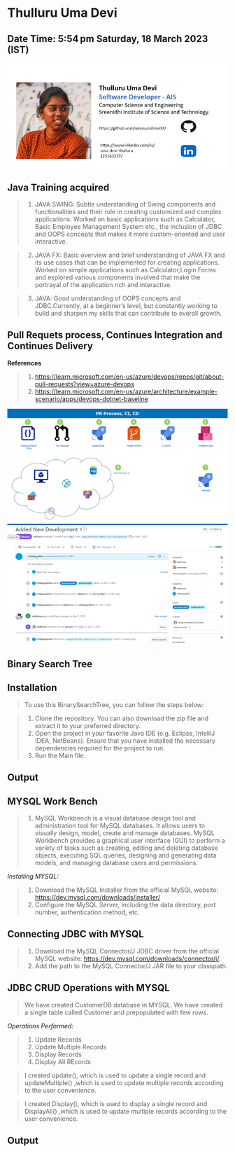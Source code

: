 # Thulluru Uma Devi

## Date Time:  5:54 pm Saturday, 18 March 2023 (IST)

![Thulluru Uma Devi](Documentation/Images/uma%20screen.png)

## Java Training acquired

> 1. JAVA SWING: Subtle understanding of Swing components and functionalities and their role in creating customized and complex applications. Worked on basic applications such as Calculator, Basic Employee Management System etc., the inclusion of JDBC and OOPS concepts that makes it more custom-oriented and user interactive.
 
> 2. JAVA FX: Basic overview and brief understanding of JAVA FX and its use cases that can be implemented for creating applications. Worked on simple applications such as Calculator,Login Forms and explored various components involved that make the portrayal of the application rich and interactive.
 
> 3. JAVA: Good understanding of OOPS concepts and JDBC.Currently, at a beginner’s level, but constantly working to build and sharpen my skills that can contribute to overall growth.

## Pull Requets process, Continues Integration and Continues Delivery

**References**

>1. https://learn.microsoft.com/en-us/azure/devops/repos/git/about-pull-requests?view=azure-devops
>2. https://learn.microsoft.com/en-us/azure/architecture/example-scenario/apps/devops-dotnet-baseline

![SQL Azure|50x50](Documentation/Images/PR-CI-CD.png)
![SQL Azure|50X50](Documentation/Images/Azure2.png)

## Binary Search Tree

> 


## Installation

> To use this BinarySearchTree, you can follow the steps below:

> 1. Clone the repository. You can also download the zip file and extract it to your preferred directory.
> 2. Open the project in your favorite Java IDE (e.g. Eclipse, IntelliJ IDEA, NetBeans). Ensure that you have installed the necessary dependencies required for the project to run.
> 3. Run the Main file.

## Output


## MYSQL Work Bench

> 1. MySQL Workbench is a visual database design tool and administration tool for MySQL databases. It allows users to visually design, model, create and manage databases. MySQL Workbench provides a graphical user interface (GUI) to perform a variety of tasks such as creating, editing and deleting database objects, executing SQL queries, designing and generating data models, and managing database users and permissions.

*Installing MYSQL:*

> 1. Download the MySQL Installer from the official MySQL website: https://dev.mysql.com/downloads/installer/
> 2. Configure the MySQL Server, including the data directory, port number, authentication method, etc. 

## Connecting JDBC with MYSQL

> 1. Download the MySQL Connector/J JDBC driver from the official MySQL website: https://dev.mysql.com/downloads/connector/j/.
> 2. Add the path to the MySQL Connector/J JAR file to your classpath.

## JDBC CRUD Operations with MYSQL

> We have created CustomerDB database in MYSQL.
> We have created a single table called Customer and prepopulated with few rows.

*Operations Performed:*

> 1. Update Records
> 2. Update Multiple Records
> 3. Display Records
> 4. Display All REcords

> I created update(), which is used to update a single record and updateMultiple() ,which is used to update multiple records according to the user convenience.

> I created Display(), which is used to display a single record and DisplayAll() ,which is used to update multiple records according to the user convenience.

## Output





